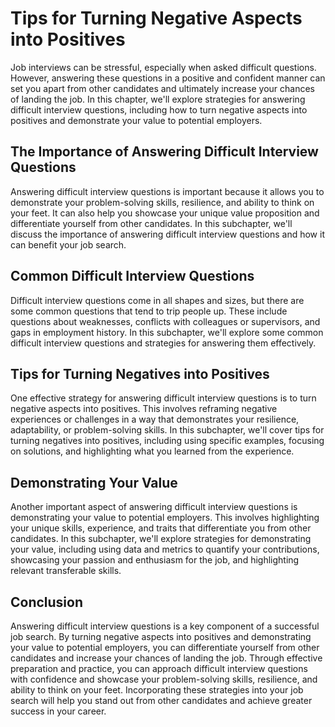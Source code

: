 Tips for Turning Negative Aspects into Positives
====================================================================================================

Job interviews can be stressful, especially when asked difficult questions. However, answering these questions in a positive and confident manner can set you apart from other candidates and ultimately increase your chances of landing the job. In this chapter, we'll explore strategies for answering difficult interview questions, including how to turn negative aspects into positives and demonstrate your value to potential employers.

The Importance of Answering Difficult Interview Questions
---------------------------------------------------------

Answering difficult interview questions is important because it allows you to demonstrate your problem-solving skills, resilience, and ability to think on your feet. It can also help you showcase your unique value proposition and differentiate yourself from other candidates. In this subchapter, we'll discuss the importance of answering difficult interview questions and how it can benefit your job search.

Common Difficult Interview Questions
------------------------------------

Difficult interview questions come in all shapes and sizes, but there are some common questions that tend to trip people up. These include questions about weaknesses, conflicts with colleagues or supervisors, and gaps in employment history. In this subchapter, we'll explore some common difficult interview questions and strategies for answering them effectively.

Tips for Turning Negatives into Positives
-----------------------------------------

One effective strategy for answering difficult interview questions is to turn negative aspects into positives. This involves reframing negative experiences or challenges in a way that demonstrates your resilience, adaptability, or problem-solving skills. In this subchapter, we'll cover tips for turning negatives into positives, including using specific examples, focusing on solutions, and highlighting what you learned from the experience.

Demonstrating Your Value
------------------------

Another important aspect of answering difficult interview questions is demonstrating your value to potential employers. This involves highlighting your unique skills, experience, and traits that differentiate you from other candidates. In this subchapter, we'll explore strategies for demonstrating your value, including using data and metrics to quantify your contributions, showcasing your passion and enthusiasm for the job, and highlighting relevant transferable skills.

Conclusion
----------

Answering difficult interview questions is a key component of a successful job search. By turning negative aspects into positives and demonstrating your value to potential employers, you can differentiate yourself from other candidates and increase your chances of landing the job. Through effective preparation and practice, you can approach difficult interview questions with confidence and showcase your problem-solving skills, resilience, and ability to think on your feet. Incorporating these strategies into your job search will help you stand out from other candidates and achieve greater success in your career.
